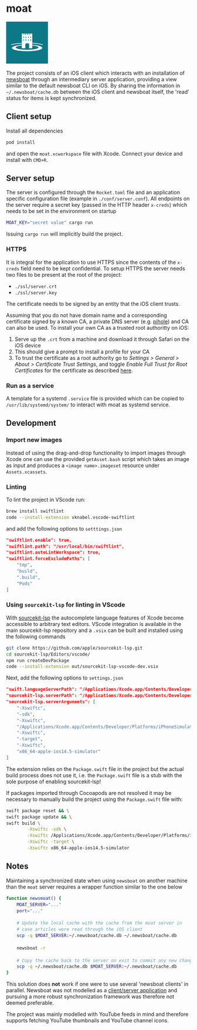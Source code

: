 # moat
![](./moat/Assets.xcassets/AppIcon.appiconset/114.png)

The project consists of an iOS client which interacts with an installation of [newsboat](https://github.com/newsboat/newsboat) through an intermediary server application, providing a view similar to the default newsboat CLI on iOS. By sharing the information in `~/.newsboat/cache.db` between the iOS client and newsboat itself, the 'read' status for items is kept synchronized. 

## Client setup
Install all dependencies
```bash
pod install
```
and open the `moat.xcworkspace` file with Xcode. Connect your device and install with `CMD+R`.

## Server setup
The server is configured through the `Rocket.toml` file and an application specific configuration file (example in `./conf/server.conf`). All endpoints on the server require a secret key (passed in the HTTP header `x-creds`) which needs to be set in the environment on startup
```bash
MOAT_KEY="secret value" cargo run
```
Issuing `cargo run` will implicitly build the project.

### HTTPS
It is integral for the application to use HTTPS since the contents of the `x-creds` field need to be kept confidential. To setup HTTPS the server needs two files to be present at the root of the project: 

* `./ssl/server.crt`
* `./ssl/server.key` 

The certificate needs to be signed by an entity that the iOS client trusts.

Assuming that you do not have domain name and a corresponding certificate signed by a known CA, a private DNS server (e.g. [pihole](https://pi-hole.net/)) and CA can also be used. To install your own CA as a trusted root authoritty on iOS: 

1. Serve up the `.crt` from a machine and download it through Safari on the iOS device
2. This should give a prompt to install a profile for your CA
3. To trust the certificate as a root authority go to *Settings > General > About > Certificate Trust Settings*, and toggle *Enable Full Trust for Root Certificates* for the certificate as described [here](https://apple.stackexchange.com/a/371757/290763).

### Run as a service
A template for a systemd `.service` file is provided which can be copied to `/usr/lib/systemd/system/` to interact with moat as systemd service.

## Development

### Import new images
Instead of using the drag-and-drop functionality to import images through Xcode one can use the provided `getAsset.bash` script which takes an image as input and produces a `<image name>.imageset` resource under `Assets.xcassets`.

### Linting
To lint the project in VScode run:
```bash
brew install swiftlint
code --install-extension vknabel.vscode-swiftlint
```
and add the following options to `setttings.json`
```json
"swiftlint.enable": true,
"swiftlint.path": "/usr/local/bin/swiftlint",
"swiftlint.autoLintWorkspace": true,
"swiftlint.forceExcludePaths": [
    "tmp",
    "build",
    ".build",
    "Pods"
]
```

### Using `sourcekit-lsp` for linting in VScode
With [sourcekit-lsp](https://github.com/apple/sourcekit-lsp/) the autocomplete language features of Xcode become accessible to arbitrary text editors. VScode integration is available in the main sourcekit-lsp repository and a `.vsix` can be built and installed using the following commands

```bash
git clone https://github.com/apple/sourcekit-lsp.git
cd sourcekit-lsp/Editors/vscode/
npm run createDevPackage
code --install-extension out/sourcekit-lsp-vscode-dev.vsix
```

Next, add the following options to `settings.json`
```json
"swift.languageServerPath": "/Applications/Xcode.app/Contents/Developer/Toolchains/XcodeDefault.xctoolchain/usr/bin/sourcekit-lsp",
"sourcekit-lsp.serverPath": "/Applications/Xcode.app/Contents/Developer/Toolchains/XcodeDefault.xctoolchain/usr/bin/sourcekit-lsp",
"sourcekit-lsp.serverArguments": [
	"-Xswiftc",
	"-sdk",
	"-Xswiftc",
	"/Applications/Xcode.app/Contents/Developer/Platforms/iPhoneSimulator.platform/Developer/SDKs/iPhoneSimulator.sdk",
	"-Xswiftc",
	"-target",
	"-Xswiftc",
	"x86_64-apple-ios14.5-simulator"
]
```

The extension relies on the `Package.swift` file in the project but the actual build process does not use it, i.e. the `Package.swift` file is a stub with the sole purpose of enabling sourcekit-lsp!  


If packages imported through Cocoapods are not resolved it may be necessary to manually build the project using the `Package.swift` file with:

```bash
swift package reset && \
swift package update && \
swift build \
        -Xswiftc -sdk \
        -Xswiftc /Applications/Xcode.app/Contents/Developer/Platforms/iPhoneSimulator.platform/Developer/SDKs/iPhoneSimulator.sdk \
        -Xswiftc -target \
        -Xswiftc x86_64-apple-ios14.5-simulator
```

## Notes
Maintaining a synchronized state when using `newsboat` on another machine than the `moat` server requires a wrapper function similar to the one below 
```bash
function newsmoat() {
	MOAT_SERVER="..."
	port="..."

	# Update the local cache with the cache from the moat server in
	# case articles were read through the iOS client
	scp -q $MOAT_SERVER:~/.newsboat/cache.db ~/.newsboat/cache.db 

	newsboat -r

	# Copy the cache back to the server on exit to commit any new changes
	scp -q ~/.newsboat/cache.db $MOAT_SERVER:~/.newsboat/cache.db	
}
```
This solution does **not** work if one were to use several 'newsboat clients' in parallel. Newsboat was not modelled as a [client/server application](https://github.com/newsboat/newsboat/issues/471) and pursuing a more robust synchronization framework was therefore not deemed preferable.

The project was mainly modelled with YouTube feeds in mind and therefore supports fetching YouTube thumbnails and YouTube channel icons. 

